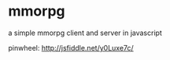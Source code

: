 mmorpg
======

a simple mmorpg client and server in javascript

pinwheel: http://jsfiddle.net/y0Luxe7c/
